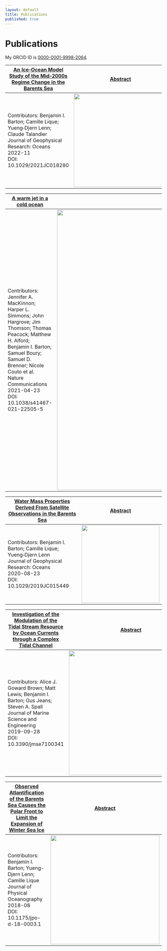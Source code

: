 ```yaml
---
layout: default
title: Publications
published: true
---
```


# Publications

My ORCID ID is [0000-0001-9998-2064](https://www.orcid.org/0000-0001-9998-2064).


| [An Ice‐Ocean Model Study of the Mid‐2000s Regime Change in the Barents Sea](https://agupubs.onlinelibrary.wiley.com/doi/10.1029/2021JC018280) | [Abstract](abstracts/ice-ocean "Over the satellite record, the Barents Sea winter maximum in sea ice extent has declined and was increasingly limited to areas north of the Polar Front after 2005 by warming Atlantic Water (AW) and Barents Sea Water (BSW). Sea ice extent here continues to garner interest, not least because it is associated with extreme winter weather in Europe and Asia. Previous model studies suggest there is a possibility that natural variability will cause southward re-expansion of the lost sea ice cover but reducing uncertainties requires a better understanding of the processes driving BSW variability. To address questions about BSW variability, we used a high-resolution model validated with observations over 1985–2014 to calculate the watermass transport, heat, and freshwater budgets within the central Barents Sea, south of the Polar Front. The model shows BSW volume minima events in years centering at 1990 and 2004, meaning a reduction in the Barents Sea's volume reservoir (also termed “memory”) of water that is consistent with historical BSW properties. Both events were preceded by extensive winter sea ice and substantial summer net sea ice melt. The event in 2004 was more extreme and led to warming AW occupying a greater volume in the Barents Sea after 2005. The reduced “memory” of BSW volume could impede a return to the more extensive winter sea ice regime and make further reduction in winter sea ice possible.") |
| --- | --- |
| Contributors: Benjamin I. Barton; Camille Lique; Yueng‐Djern Lenn; Claude Talandier <br>Journal of Geophysical Research: Oceans <br>2022-11 <br>DOI: 10.1029/2021JC018280 | <img src="https://agupubs.onlinelibrary.wiley.com/cms/asset/b9e2a774-7449-420f-8930-dd6feeaad051/jgrc25251-fig-0001-m.png" width=300px> |


| [A warm jet in a cold ocean](https://www.nature.com/articles/s41467-021-22505-5) | [Abstract](abstract/jet "Unprecedented quantities of heat are entering the Pacific sector of the Arctic Ocean through Bering Strait, particularly during summer months. Though some heat is lost to the atmosphere during autumn cooling, a significant fraction of the incoming warm, salty water subducts (dives beneath) below a cooler fresher layer of near-surface water, subsequently extending hundreds of kilometers into the Beaufort Gyre. Upward turbulent mixing of these sub-surface pockets of heat is likely accelerating sea ice melt in the region. This Pacific-origin water brings both heat and unique biogeochemical properties, contributing to a changing Arctic ecosystem. However, our ability to understand or forecast the role of this incoming water mass has been hampered by lack of understanding of the physical processes controlling subduction and evolution of this this warm water. Crucially, the processes seen here occur at small horizontal scales not resolved by regional forecast models or climate simulations; new parameterizations must be developed that accurately represent the physics. Here we present novel high resolution observations showing the detailed process of subduction and initial evolution of warm Pacific-origin water in the southern Beaufort Gyre.") |
| --- | --- |
| Contributors: Jennifer A. MacKinnon; Harper L. Simmons; John Hargrove; Jim Thomson; Thomas Peacock; Matthew H. Alford; Benjamin I. Barton; Samuel Boury; Samuel D. Brenner; Nicole Couto et al. <br>Nature Communications <br>2021-04-23 <br>DOI: 10.1038/s41467-021-22505-5 | <img src="https://media.springernature.com/lw685/springer-static/image/art%3A10.1038%2Fs41467-021-22505-5/MediaObjects/41467_2021_22505_Fig5_HTML.png?as=webp" width=900px> |


| [Water Mass Properties Derived From Satellite Observations in the Barents Sea](https://agupubs.onlinelibrary.wiley.com/doi/10.1029/2019JC015449) | [Abstract](abstracts/satellite "The Barents Sea is a region of deep water formation where Atlantic Water is converted into cooler, fresher Barents Sea Water. Barents Sea Water properties exhibit variability at seasonal, interannual, and decadal timescales. This variability is transferred to Arctic Intermediate Water, which eventually contributes to the deeper branch of the Atlantic meridional overturning circulation. Variations in Barents Sea Water properties are reflected in steric height (contribution of density to sea-level variations) that depends on heat and freshwater contents and is a quantity usually derived from in situ observations of water temperature, salinity, and pressure that remain sparse during winter in the Barents Sea. This analysis explores the utility of satellite observations for representing Barents Sea Water properties and identifying trends and sources of variability through novel methods. We present our methods for combining satellite observations of eustatic height (the contribution of mass to sea-level variations), sea surface height, and sea surface temperature, validated by in situ temperature and salinity profiles, to estimate steric height. We show that sea surface temperature is a good proxy for heat content in the upper part of the water column in the southeastern Barents Sea and that freshwater content can be reconstructed from satellite data. Our analysis indicates that most of the seasonality in Barents Sea Water properties arises from the balance between ocean heat transport and atmospheric heat flux, while its interannual variability is driven by heat and freshwater advection.") |
| --- | --- |
| Contributors: Benjamin I. Barton; Camille Lique; Yueng‐Djern Lenn <br>Journal of Geophysical Research: Oceans <br>2020-08-23 <br> DOI: 10.1029/2019JC015449 | <img src="https://agupubs.onlinelibrary.wiley.com/cms/asset/c6cfa34e-3f49-4dbc-9d6b-5b514991cd31/jgrc24071-fig-0003-m.png" width=250px> |

| [Investigation of the Modulation of the Tidal Stream Resource by Ocean Currents through a Complex Tidal Channel](https://www.mdpi.com/2077-1312/7/10/341) | [Abstract](abstracts/indonesia "Tidal energy has the opportunity to bring reliable electricity to remote regions in the world. A resource assessment, including the response of the tidal stream resource to fluctuations in the Indonesian Through Flow (ITF) is performed using the Regional Ocean Modelling System (ROMS) to simulate four different scenarios for flow through the Lombok Strait in Indonesia. Tidal currents simulated with a variable ITF are compared against a tide-only (TO) simulation to identify how the ITF spatially changes the resource across the Lombok Strait. We find that the uncertainty in the tidal currents from the TO simulation is 50% greater than the variable ITF simulation. To identify change to resource, surface velocities from Strong ITF and Weak ITF scenarios are considered. As a result of the fluctuations in the ITF, certain characteristics, such as the asymmetry and magnitude, of the tidal current vary greatly. However, the magnitude of change is variable, with regions to the west of the strait experiencing greater modulation than in the east, suggesting that resource uncertainty can be minimised with selective site positioning.") |
| --- | --- |
| Contributors: Alice J. Goward Brown; Matt Lewis; Benjamin I. Barton; Gus Jeans; Steven A. Spall <br>Journal of Marine Science and Engineering <br>2019-09-28 <br>DOI: 10.3390/jmse7100341 | <img src="https://www.mdpi.com/jmse/jmse-07-00341/article_deploy/html/images/jmse-07-00341-g003-550.jpg" width=400px> |

| [Observed Atlantification of the Barents Sea Causes the Polar Front to Limit the Expansion of Winter Sea Ice](https://journals.ametsoc.org/view/journals/phoc/48/8/jpo-d-18-0003.1.xml) | [Abstract](abstracts/atlantifiation "Barents Sea Water (BSW) is formed from Atlantic Water that is cooled through atmospheric heat loss and freshened through seasonal sea ice melt. In the eastern Barents Sea, the BSW and fresher, colder Arctic Water meet at the surface along the Polar Front (PF). Despite its importance in setting the northern limit of BSW ventilation, the PF has been poorly documented, mostly eluding detection by observational surveys that avoid seasonal sea ice. In this study, satellite sea surface temperature (SST) observations are used in addition to a temperature and salinity climatology to examine the location and structure of the PF and characterize its variability over the period 1985–2016. It is shown that the PF is independent of the position of the sea ice edge and is a shelf slope current constrained by potential vorticity. The main driver of interannual variability in SST is the variability of the Atlantic Water temperature, which has significantly increased since 2005. The SST gradient associated with the PF has also increased after 2005, preventing sea ice from extending south of the front during winter in recent years. The disappearance of fresh, seasonal sea ice melt south of the PF has led to a significant increase in BSW salinity and density. As BSW forms the majority of Arctic Intermediate Water, changes to BSW properties may have far-reaching impacts for Arctic Ocean circulation and climate.") |
| --- | --- |
| Contributors: Benjamin I. Barton; Yueng-Djern Lenn; Camille Lique <br>Journal of Physical Oceanography <br>2018-08 <br>DOI: 10.1175/jpo-d-18-0003.1 | <img src="https://journals.ametsoc.org/view/journals/phoc/48/8/full-jpo-d-18-0003.1-f4.jpg" width=350px> |
